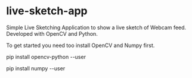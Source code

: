 # live-sketch-app
Simple Live Sketching Application to show a live sketch of Webcam feed. Developed with OpenCV and Python.

To get started you need too install OpenCV and Numpy first. 

pip install opencv-python --user

pip install numpy --user
